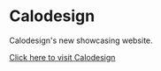 # Calodesign
Calodesign's new showcasing website.

[Click here to visit Calodesign](https://calodesign.vercel.app/)


